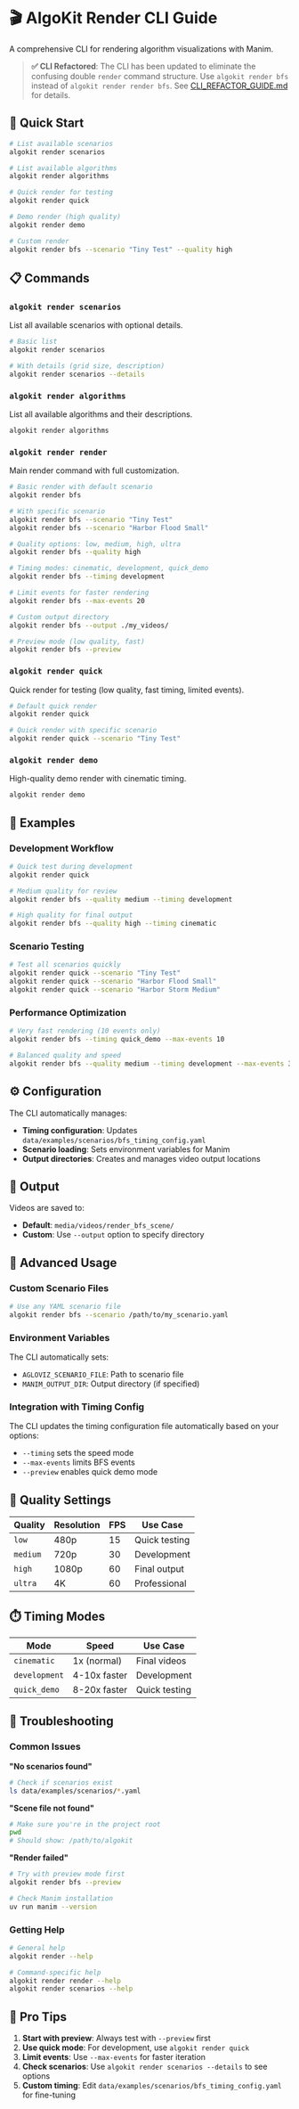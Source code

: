 # 🎬 AlgoKit Render CLI Guide

A comprehensive CLI for rendering algorithm visualizations with Manim.

> **✅ CLI Refactored**: The CLI has been updated to eliminate the confusing double `render` command structure. 
> Use `algokit render bfs` instead of `algokit render render bfs`. See [CLI_REFACTOR_GUIDE.md](CLI_REFACTOR_GUIDE.md) for details.

## 🚀 Quick Start

```bash
# List available scenarios
algokit render scenarios

# List available algorithms  
algokit render algorithms

# Quick render for testing
algokit render quick

# Demo render (high quality)
algokit render demo

# Custom render
algokit render bfs --scenario "Tiny Test" --quality high
```

## 📋 Commands

### `algokit render scenarios`
List all available scenarios with optional details.

```bash
# Basic list
algokit render scenarios

# With details (grid size, description)
algokit render scenarios --details
```

### `algokit render algorithms`
List all available algorithms and their descriptions.

```bash
algokit render algorithms
```

### `algokit render render`
Main render command with full customization.

```bash
# Basic render with default scenario
algokit render bfs

# With specific scenario
algokit render bfs --scenario "Tiny Test"
algokit render bfs --scenario "Harbor Flood Small"

# Quality options: low, medium, high, ultra
algokit render bfs --quality high

# Timing modes: cinematic, development, quick_demo
algokit render bfs --timing development

# Limit events for faster rendering
algokit render bfs --max-events 20

# Custom output directory
algokit render bfs --output ./my_videos/

# Preview mode (low quality, fast)
algokit render bfs --preview
```

### `algokit render quick`
Quick render for testing (low quality, fast timing, limited events).

```bash
# Default quick render
algokit render quick

# Quick render with specific scenario
algokit render quick --scenario "Tiny Test"
```

### `algokit render demo`
High-quality demo render with cinematic timing.

```bash
algokit render demo
```

## 🎯 Examples

### Development Workflow
```bash
# Quick test during development
algokit render quick

# Medium quality for review
algokit render bfs --quality medium --timing development

# High quality for final output
algokit render bfs --quality high --timing cinematic
```

### Scenario Testing
```bash
# Test all scenarios quickly
algokit render quick --scenario "Tiny Test"
algokit render quick --scenario "Harbor Flood Small"  
algokit render quick --scenario "Harbor Storm Medium"
```

### Performance Optimization
```bash
# Very fast rendering (10 events only)
algokit render bfs --timing quick_demo --max-events 10

# Balanced quality and speed
algokit render bfs --quality medium --timing development --max-events 30
```

## ⚙️ Configuration

The CLI automatically manages:
- **Timing configuration**: Updates `data/examples/scenarios/bfs_timing_config.yaml`
- **Scenario loading**: Sets environment variables for Manim
- **Output directories**: Creates and manages video output locations

## 📁 Output

Videos are saved to:
- **Default**: `media/videos/render_bfs_scene/`
- **Custom**: Use `--output` option to specify directory

## 🔧 Advanced Usage

### Custom Scenario Files
```bash
# Use any YAML scenario file
algokit render bfs --scenario /path/to/my_scenario.yaml
```

### Environment Variables
The CLI automatically sets:
- `AGLOVIZ_SCENARIO_FILE`: Path to scenario file
- `MANIM_OUTPUT_DIR`: Output directory (if specified)

### Integration with Timing Config
The CLI updates the timing configuration file automatically based on your options:
- `--timing` sets the speed mode
- `--max-events` limits BFS events
- `--preview` enables quick demo mode

## 🎨 Quality Settings

| Quality | Resolution | FPS | Use Case |
|---------|------------|-----|----------|
| `low` | 480p | 15 | Quick testing |
| `medium` | 720p | 30 | Development |
| `high` | 1080p | 60 | Final output |
| `ultra` | 4K | 60 | Professional |

## ⏱️ Timing Modes

| Mode | Speed | Use Case |
|------|-------|----------|
| `cinematic` | 1x (normal) | Final videos |
| `development` | 4-10x faster | Development |
| `quick_demo` | 8-20x faster | Quick testing |

## 🚨 Troubleshooting

### Common Issues

**"No scenarios found"**
```bash
# Check if scenarios exist
ls data/examples/scenarios/*.yaml
```

**"Scene file not found"**
```bash
# Make sure you're in the project root
pwd
# Should show: /path/to/algokit
```

**"Render failed"**
```bash
# Try with preview mode first
algokit render bfs --preview

# Check Manim installation
uv run manim --version
```

### Getting Help
```bash
# General help
algokit render --help

# Command-specific help
algokit render render --help
algokit render scenarios --help
```

## 🎯 Pro Tips

1. **Start with preview**: Always test with `--preview` first
2. **Use quick mode**: For development, use `algokit render quick`
3. **Limit events**: Use `--max-events` for faster iteration
4. **Check scenarios**: Use `algokit render scenarios --details` to see options
5. **Custom timing**: Edit `data/examples/scenarios/bfs_timing_config.yaml` for fine-tuning

